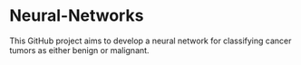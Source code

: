 # Neural-Networks
This GitHub project aims to develop a neural network for classifying cancer tumors as either benign or malignant.
